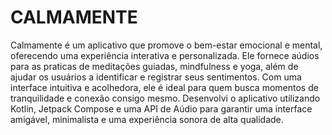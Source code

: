 # CALMAMENTE

Calmamente é um aplicativo que promove o bem-estar emocional e mental, oferecendo uma experiência interativa e personalizada. Ele fornece aúdios para as praticas de meditações guiadas, mindfulness e yoga, além de ajudar os usuários a identificar e registrar seus sentimentos. Com uma interface intuitiva e acolhedora, ele é ideal para quem busca momentos de tranquilidade e conexão consigo mesmo. 
Desenvolvi o aplicativo utilizando Kotlin, Jetpack Compose e uma API de Aúdio para garantir uma interface amigável, minimalista e uma experiência sonora de alta qualidade.
